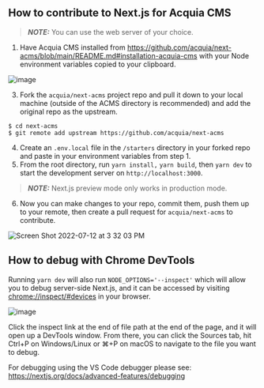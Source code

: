 ## How to contribute to Next.js for Acquia CMS

> **_NOTE:_** You can use the web server of your choice.

1. Have Acquia CMS installed from https://github.com/acquia/next-acms/blob/main/README.md#installation-acquia-cms with your Node environment variables copied to your clipboard.

![image](https://user-images.githubusercontent.com/35243020/178577853-d6e91755-e6e3-4d62-9e56-ef7b7566c2c1.png)

3. Fork the `acquia/next-acms` project repo and pull it down to your local machine (outside of the ACMS directory is recommended) and add the original repo as the upstream.

```
$ cd next-acms
$ git remote add upstream https://github.com/acquia/next-acms
```

4. Create an `.env.local` file in the `/starters` directory in your forked repo and paste in your environment variables from step 1.
5. From the root directory, run `yarn install,` `yarn build`, then `yarn dev` to start the development server on `http://localhost:3000`.
> **_NOTE:_** Next.js preview mode only works in production mode.

6. Now you can make changes to your repo, commit them, push them up to your remote, then create a pull request for `acquia/next-acms` to contribute.

![Screen Shot 2022-07-12 at 3 32 03 PM](https://user-images.githubusercontent.com/35243020/178578712-72093f45-64d7-4b30-a8f0-442b418ea033.png)

## How to debug with Chrome DevTools

Running `yarn dev` will also run `NODE_OPTIONS='--inspect'` which will allow you to debug server-side Next.js, and it can be accessed by visiting [chrome://inspect/#devices](url) in your browser.

![image](https://user-images.githubusercontent.com/35243020/178579872-6f30e37f-275e-449b-a798-64c55c7de912.png)

Click the inspect link at the end of file path at the end of the page, and it will open up a DevTools window. From there, you can click the Sources tab, hit Ctrl+P on Windows/Linux or ⌘+P on macOS  to navigate to the file you want to debug.

For debugging using the VS Code debugger please see: https://nextjs.org/docs/advanced-features/debugging
